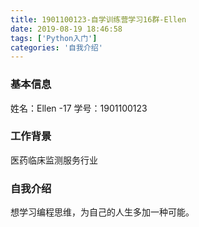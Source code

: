 ```yaml
---
title: 1901100123-自学训练营学习16群-Ellen
date: 2019-08-19 18:46:58
tags: ['Python入门']
categories: '自我介绍'
---
```


### 基本信息
姓名：Ellen -17
学号：1901100123

### 工作背景
医药临床监测服务行业

### 自我介绍
想学习编程思维，为自己的人生多加一种可能。

